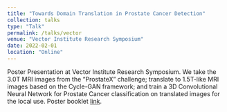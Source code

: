 ```yaml
---
title: "Towards Domain Translation in Prostate Cancer Detection"
collection: talks
type: "Talk"
permalink: /talks/vector
venue: "Vector Institute Research Symposium"
date: 2022-02-01
location: "Online"
---
```


Poster Presentation at Vector Institute Research Symposium. We take the 3.0T MRI images from the “ProstateX” challenge; translate to 1.5T-like MRI images based on the Cycle-GAN framework; and train a 3D Convolutional Neural Network for Prostate Cancer classification on translated images for the local use. Poster booklet [link](https://drive.google.com/file/d/1qCwd0Q1tMy-BmNwcNIUbS6qJAswmTl8m/view).